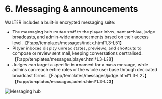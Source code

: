 # 6. Messaging & announcements

WaLTER includes a built-in encrypted messaging suite:

* The messaging hub routes staff to the player inbox, sent archive, judge broadcasts, and admin-wide announcements based on their access level.【F:app/templates/messages/index.html†L3-L51】
* Player inboxes display unread states, previews, and shortcuts to compose or review sent mail, keeping conversations centralised.【F:app/templates/messages/player.html†L3-L28】
* Judges can target a specific tournament for a mass message, while admins can reach entire roles or the whole user base through dedicated broadcast forms.【F:app/templates/messages/judge.html†L3-L22】【F:app/templates/messages/admin.html†L3-L23】

![Messaging hub](browser:/invocations/ggqhabqb/artifacts/artifacts/wiki-messages-hub.png)
